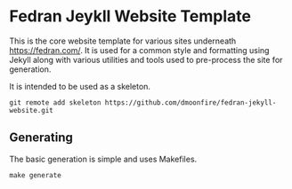 # Fedran Jeykll Website Template

This is the core website template for various sites underneath https://fedran.com/. It is used for a common style and formatting using Jekyll along with various utilities and tools used to pre-process the site for generation.

It is intended to be used as a skeleton.

	git remote add skeleton https://github.com/dmoonfire/fedran-jekyll-website.git

## Generating

The basic generation is simple and uses Makefiles.

`make generate`
